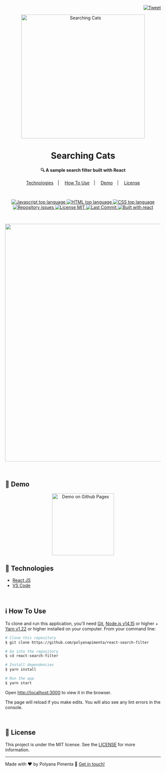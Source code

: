 <p align="right">
  <a target="_blank" href="https://twitter.com/intent/tweet?text=Wow:&url=https%3A%2F%2Fgithub.com%2Fpolyanapimenta%2Freact-search-filter">
    <img alt="Tweet" src="https://img.shields.io/twitter/url?url=https%3A%2F%2Fgithub.com%2Fpolyanapimenta%2Freact-search-filter" />
  </a>
</p>

<p align="center">
  <img alt="Searching Cats" src="https://ik.imagekit.io/polyanapimenta/github/logo_searching_cats_37KYkNkeL9.png" width="400"/>
</p>

<h1 align="center">Searching Cats</h1>

<h4 align="center">🔍 A sample search filter built with React</h4>

<p align="center">
  <a href="#rocket-technologies">Technologies</a>&emsp;|&emsp;
  <a href="#information_source-how-to-use">How To Use</a>&emsp;|&emsp;
  <a href="#demo">Demo</a>&emsp;|&emsp;
  <a href="#memo-license">License</a>
</p>

<br/>

<p align="center">
  <a href="#0">
    <img alt="Javascript top language" src="https://img.shields.io/badge/javascript-46.9%25-blue?style=for-the-badge&logo=javascript" />
  </a>
  
  <a href="#0">
    <img alt="HTML top language" src="https://img.shields.io/badge/html-26.9%25-blue?style=for-the-badge&logo=html5" />
  </a>

  <a href="#0">
    <img alt="CSS top language" src="https://img.shields.io/badge/css-26.2%25-blue?style=for-the-badge&logo=css3" />
  </a>
  
  <a href="https://github.com/polyanapimenta/react-search-filter/issues">
    <img alt="Repository issues" src="https://img.shields.io/github/issues/polyanapimenta/react-search-filter?style=for-the-badge" />
  </a>
  
  <a href="https://github.com/polyanapimenta/react-search-filter/blob/main/LICENSE">
    <img alt="License MIT" src="https://img.shields.io/github/license/polyanapimenta/react-search-filter?style=for-the-badge" />
  </a>

  <a href="#0">
    <img alt="Last Commit" src="https://img.shields.io/badge/last%20commit-january%202021-orange?style=for-the-badge" />
  </a>

  <a href="#0">
    <img alt="Built with react" src="https://img.shields.io/badge/built%20with-react.js-blue?style=for-the-badge&logo=react" />
  </a>
</p>

<br />

<p align="center">
  <a href="https://polyanapimenta.github.io/react-search-filter/" target="_blank">
    <img src="https://ik.imagekit.io/polyanapimenta/github/Searching_Cats_2_sWETgqB0o.gif" width="768"/>
  </a>
</p>

<br/>

## :eyes: Demo

<p id="demo" align="center">
  <a href="https://polyanapimenta.github.io/react-search-filter/" target="_blank">
    <img alt="Demo on Github Pages" src="https://ik.imagekit.io/polyanapimenta/github/btn-demo_OvSH9XZU0.png" width="200"/>
  </a>
</p>

## :rocket: Technologies
- [React JS](https://reactjs.org)
- [VS Code](https://code.visualstudio.com)
  
<br/>

## :information_source: How To Use
To clone and run this application, you'll need [Git](https://git-scm.com), [Node.js v14.15](https://nodejs.org/en/) or higher + [Yarn v1.22](https://yarnpkg.com/) or higher installed on your computer. From your command line:


```bash
# Clone this repository
$ git clone https://github.com/polyanapimenta/react-search-filter

# Go into the repository
$ cd react-search-filter

# Install dependencies
$ yarn install

# Run the app
$ yarn start
```

Open [http://localhost:3000](http://localhost:3000) to view it in the browser.

The page will reload if you make edits. You will also see any lint errors in the console.

<br/>

## :memo: License
This project is under the MIT license. See the [LICENSE](https://github.com/polyanapimenta/react-search-filter/blob/main/LICENSE) for more information.

---

Made with ♥ by Polyana Pimenta :wave: [Get in touch!](https://www.linkedin.com/in/polyanapimenta/)